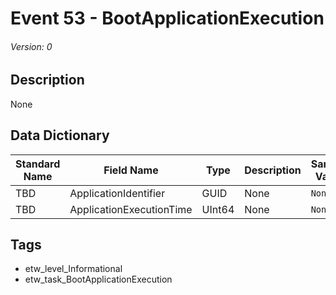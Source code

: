 # Event 53 - BootApplicationExecution
###### Version: 0

## Description
None

## Data Dictionary
|Standard Name|Field Name|Type|Description|Sample Value|
|---|---|---|---|---|
|TBD|ApplicationIdentifier|GUID|None|`None`|
|TBD|ApplicationExecutionTime|UInt64|None|`None`|

## Tags
* etw_level_Informational
* etw_task_BootApplicationExecution